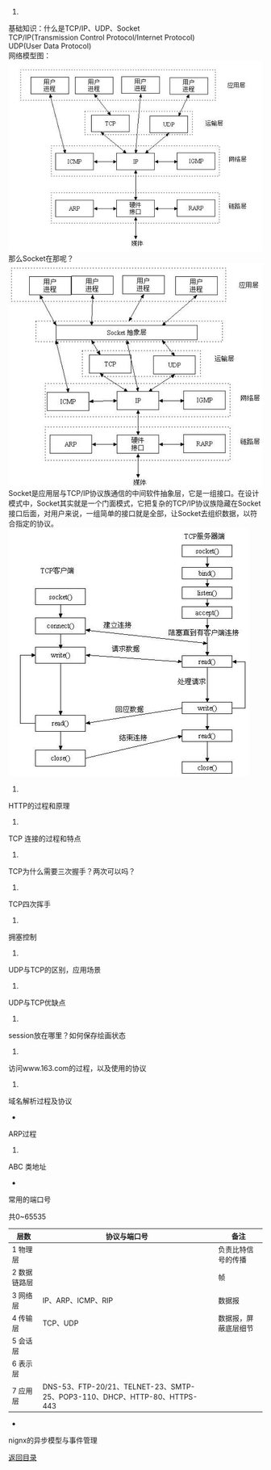 1. 
基础知识：什么是TCP/IP、UDP、Socket<br>
    TCP/IP(Transmission Control Protocol/Internet Protocol)<br>
    UDP(User Data Protocol)<br>
    网络模型图：
    ![](../1.jpg)
<br>那么Socket在那呢？
  ![](../12.jpg)
     <br>  Socket是应用层与TCP/IP协议族通信的中间软件抽象层，它是一组接口。在设计模式中，Socket其实就是一个门面模式，它把复杂的TCP/IP协议族隐藏在Socket接口后面，对用户来说，一组简单的接口就是全部，让Socket去组织数据，以符合指定的协议。<br>
      ![](../32.jpg)
 
1.  
HTTP的过程和原理

1. 
TCP 连接的过程和特点

1. 
TCP为什么需要三次握手？两次可以吗？

1. 
TCP四次挥手

1. 
拥塞控制

1. 
UDP与TCP的区别，应用场景

1. 
UDP与TCP优缺点

1. 
session放在哪里？如何保存绘画状态

1. 
访问www.163.com的过程，以及使用的协议

1. 
域名解析过程及协议

* 
ARP过程

1. 
ABC 类地址

* 
常用的端口号

共0~65535

| 层数 | 协议与端口号 | 备注 |
| -- | -- | -- |
| 1 物理层 |  | 负责比特信号的传播 |
| 2 数据链路层 |  | 帧 |
| 3 网络层 | IP、ARP、ICMP、RIP | 数据报 |
| 4 传输层 | TCP、UDP | 数据报，屏蔽底层细节 |
| 5 会话层 | |  |
| 6 表示层 | |  |
| 7 应用层 | DNS-53、FTP-20/21、TELNET-23、SMTP-25、POP3-110、DHCP、HTTP-80、HTTPS-443 |  |

* 
nignx的异步模型与事件管理


[返回目录](README.md)